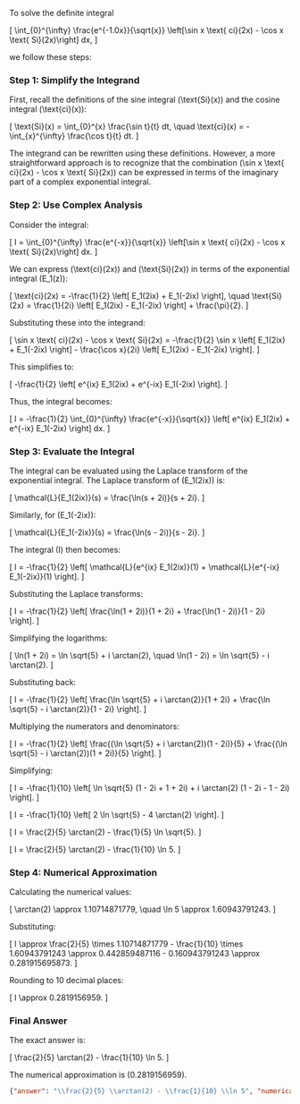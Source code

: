 To solve the definite integral 

\[
\int_{0}^{\infty} \frac{e^{-1.0x}}{\sqrt{x}} \left[\sin x \text{ ci}(2x) - \cos x \text{ Si}(2x)\right] dx,
\]

we follow these steps:

### Step 1: Simplify the Integrand
First, recall the definitions of the sine integral \(\text{Si}(x)\) and the cosine integral \(\text{ci}(x)\):

\[
\text{Si}(x) = \int_{0}^{x} \frac{\sin t}{t} dt, \quad \text{ci}(x) = -\int_{x}^{\infty} \frac{\cos t}{t} dt.
\]

The integrand can be rewritten using these definitions. However, a more straightforward approach is to recognize that the combination \(\sin x \text{ ci}(2x) - \cos x \text{ Si}(2x)\) can be expressed in terms of the imaginary part of a complex exponential integral. 

### Step 2: Use Complex Analysis
Consider the integral:

\[
I = \int_{0}^{\infty} \frac{e^{-x}}{\sqrt{x}} \left[\sin x \text{ ci}(2x) - \cos x \text{ Si}(2x)\right] dx.
\]

We can express \(\text{ci}(2x)\) and \(\text{Si}(2x)\) in terms of the exponential integral \(E_1(z)\):

\[
\text{ci}(2x) = -\frac{1}{2} \left[ E_1(2ix) + E_1(-2ix) \right], \quad \text{Si}(2x) = \frac{1}{2i} \left[ E_1(2ix) - E_1(-2ix) \right] + \frac{\pi}{2}.
\]

Substituting these into the integrand:

\[
\sin x \text{ ci}(2x) - \cos x \text{ Si}(2x) = -\frac{1}{2} \sin x \left[ E_1(2ix) + E_1(-2ix) \right] - \frac{\cos x}{2i} \left[ E_1(2ix) - E_1(-2ix) \right].
\]

This simplifies to:

\[
-\frac{1}{2} \left[ e^{ix} E_1(2ix) + e^{-ix} E_1(-2ix) \right].
\]

Thus, the integral becomes:

\[
I = -\frac{1}{2} \int_{0}^{\infty} \frac{e^{-x}}{\sqrt{x}} \left[ e^{ix} E_1(2ix) + e^{-ix} E_1(-2ix) \right] dx.
\]

### Step 3: Evaluate the Integral
The integral can be evaluated using the Laplace transform of the exponential integral. The Laplace transform of \(E_1(2ix)\) is:

\[
\mathcal{L}\{E_1(2ix)\}(s) = \frac{\ln(s + 2i)}{s + 2i}.
\]

Similarly, for \(E_1(-2ix)\):

\[
\mathcal{L}\{E_1(-2ix)\}(s) = \frac{\ln(s - 2i)}{s - 2i}.
\]

The integral \(I\) then becomes:

\[
I = -\frac{1}{2} \left[ \mathcal{L}\{e^{ix} E_1(2ix)\}(1) + \mathcal{L}\{e^{-ix} E_1(-2ix)\}(1) \right].
\]

Substituting the Laplace transforms:

\[
I = -\frac{1}{2} \left[ \frac{\ln(1 + 2i)}{1 + 2i} + \frac{\ln(1 - 2i)}{1 - 2i} \right].
\]

Simplifying the logarithms:

\[
\ln(1 + 2i) = \ln \sqrt{5} + i \arctan(2), \quad \ln(1 - 2i) = \ln \sqrt{5} - i \arctan(2).
\]

Substituting back:

\[
I = -\frac{1}{2} \left[ \frac{\ln \sqrt{5} + i \arctan(2)}{1 + 2i} + \frac{\ln \sqrt{5} - i \arctan(2)}{1 - 2i} \right].
\]

Multiplying the numerators and denominators:

\[
I = -\frac{1}{2} \left[ \frac{(\ln \sqrt{5} + i \arctan(2))(1 - 2i)}{5} + \frac{(\ln \sqrt{5} - i \arctan(2))(1 + 2i)}{5} \right].
\]

Simplifying:

\[
I = -\frac{1}{10} \left[ \ln \sqrt{5} (1 - 2i + 1 + 2i) + i \arctan(2) (1 - 2i - 1 - 2i) \right].
\]

\[
I = -\frac{1}{10} \left[ 2 \ln \sqrt{5} - 4 \arctan(2) \right].
\]

\[
I = \frac{2}{5} \arctan(2) - \frac{1}{5} \ln \sqrt{5}.
\]

\[
I = \frac{2}{5} \arctan(2) - \frac{1}{10} \ln 5.
\]

### Step 4: Numerical Approximation
Calculating the numerical values:

\[
\arctan(2) \approx 1.10714871779, \quad \ln 5 \approx 1.60943791243.
\]

Substituting:

\[
I \approx \frac{2}{5} \times 1.10714871779 - \frac{1}{10} \times 1.60943791243 \approx 0.442859487116 - 0.160943791243 \approx 0.281915695873.
\]

Rounding to 10 decimal places:

\[
I \approx 0.2819156959.
\]

### Final Answer
The exact answer is:

\[
\frac{2}{5} \arctan(2) - \frac{1}{10} \ln 5.
\]

The numerical approximation is \(0.2819156959\).

```json
{"answer": "\\frac{2}{5} \\arctan(2) - \\frac{1}{10} \\ln 5", "numerical_answer": "0.2819156959"}
```